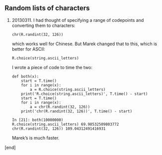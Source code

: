 Random lists of characters
--------------------------

1.  ​20130311. I had thought of specifying a range of codepoints and
    converting them to characters:

        chr(R.randint(32, 126))

    which works well for Chinese. But Marek changed that to this, which
    is better for ASCII:

        R.choice(string.ascii_letters)

    I wrote a piece of code to time the two:

        def both(x):
            start = T.time()
            for i in range(x):
                a = R.choice(string.ascii_letters)
            print('R.choice(string.ascii_letters)', T.time() - start)
            start = T.time()
            for i in range(x):
                a = chr(R.randint(32, 126))
            print('chr(R.randint(32, 126))', T.time() - start)

        In [21]: both(10000000)
        R.choice(string.ascii_letters) 69.98532509803772
        chr(R.randint(32, 126)) 109.04312491416931

    Marek’s is much faster.

[end]
